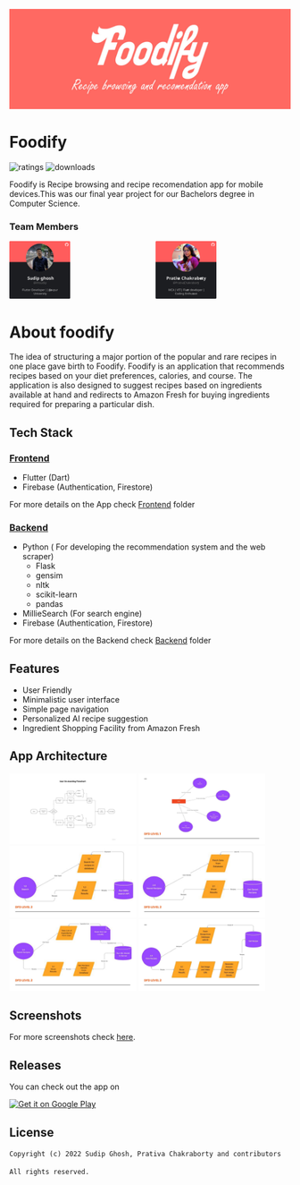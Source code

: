 ![Foodify](https://raw.githubusercontent.com/imsudip/foodify/main/resources/xtra/foodify_banner_small.jpg)

# Foodify

![ratings](https://PlayBadges.pavi2410.me/badge/ratings?id=com.softperks.foodify&pretty&style=for-the-badge) ![downloads](https://PlayBadges.pavi2410.me/badge/downloads?id=com.softperks.foodify&pretty&style=for-the-badge)

Foodify is Recipe browsing and recipe recomendation app for mobile devices.This was our final year project for our Bachelors degree in Computer Science.

### Team Members

<div style="display:flex;flex-direction:row;justify-content:center;align-items:center;">
<a href="https://github.com/imsudip" target="_blank" style =" display: block;  max-width:300px; margin-right:10px;">
<img src="https://raw.githubusercontent.com/imsudip/foodify/main/resources/xtra/sudip.svg" width=45% />
</a>
<a href="https://github.com/PrativaChakraborty" target="_blank" style =" display: block;  max-width:300px; margin-left:10px;">
<img src="https://raw.githubusercontent.com/imsudip/foodify/main/resources/xtra/prativa.svg" width=45% />
</a>

</div>

# About foodify

The idea of structuring a major portion of the popular and rare recipes in one place gave birth to Foodify. Foodify is an application that recommends recipes based on your diet preferences, calories, and course. The application is also designed to suggest recipes based on ingredients available at hand and redirects to Amazon Fresh for buying ingredients required for preparing a particular dish.

## Tech Stack

### [Frontend](https://github.com/imsudip/foodify/tree/main/Frontend/foodify)

- Flutter (Dart)
- Firebase (Authentication, Firestore)

For more details on the App check [Frontend](https://github.com/imsudip/foodify/tree/main/Frontend/foodify) folder

### [Backend](https://github.com/imsudip/foodify/tree/main/Backend)

- Python ( For developing the recommendation system and the web scraper)
  - Flask
  - gensim
  - nltk
  - scikit-learn
  - pandas
- MillieSearch (For search engine)
- Firebase (Authentication, Firestore)

For more details on the Backend check [Backend](https://github.com/imsudip/foodify/tree/main/Backend) folder

## Features

- User Friendly
- Minimalistic user interface
- Simple page navigation
- Personalized AI recipe suggestion
- Ingredient Shopping Facility from Amazon Fresh

## App Architecture

<img src="https://raw.githubusercontent.com/imsudip/foodify/main/resources/xtra/slides/Foodify%20ppt_00008.jpg" width=45% /> <img src="https://raw.githubusercontent.com/imsudip/foodify/main/resources/xtra/slides/Foodify%20ppt_00010.jpg" width=45% /> <img src="https://raw.githubusercontent.com/imsudip/foodify/main/resources/xtra/slides/Foodify%20ppt_00011.jpg" width=45% /> <img src="https://raw.githubusercontent.com/imsudip/foodify/main/resources/xtra/slides/Foodify%20ppt_00012.jpg" width=45% /> <img src="https://raw.githubusercontent.com/imsudip/foodify/main/resources/xtra/slides/Foodify%20ppt_00013.jpg" width=45% /> <img src="https://raw.githubusercontent.com/imsudip/foodify/main/resources/xtra/slides/Foodify%20ppt_00014.jpg" width=45% />

## Screenshots

For more screenshots check [here](https://github.com/imsudip/foodify/tree/main/Frontend/foodify).

## Releases

You can check out the app on

<a href='https://play.google.com/store/apps/details?id=com.softperks.foodify&pcampaignid=pcampaignidMKT-Other-global-all-co-prtnr-py-PartBadge-Mar2515-1'  ><img alt='Get it on Google Play' src='https://play.google.com/intl/en_us/badges/static/images/badges/en_badge_web_generic.png' width=40%/></a>

## License

```
Copyright (c) 2022 Sudip Ghosh, Prativa Chakraborty and contributors

All rights reserved.
```
